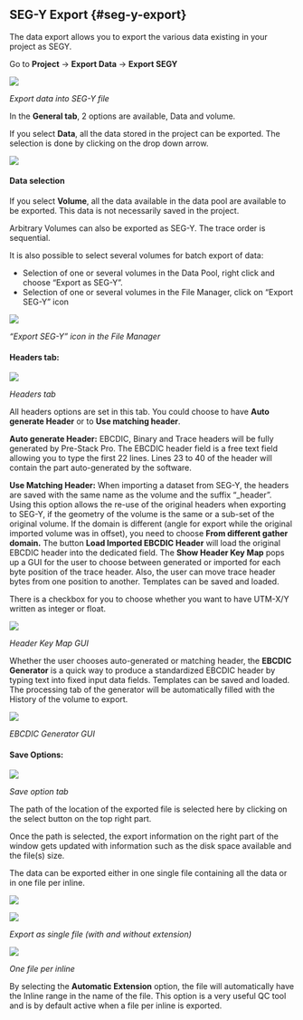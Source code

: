 ## SEG-Y Export {#seg-y-export}

The data export allows you to export the various data existing in your project as SEGY.

Go to **Project** → **Export Data** → **Export SEGY**

![](/assets/001_data_export.png)

_Export data into SEG-Y file_

In the **General tab**, 2 options are available, Data and volume.

If you select **Data**, all the data stored in the project can be exported. The selection is done by clicking on the drop down arrow.

![](/assets/002_date_export.png)

#### Data selection

If you select **Volume**, all the data available in the data pool are available to be exported. This data is not necessarily saved in the project.

Arbitrary Volumes can also be exported as SEG-Y. The trace order is sequential.

It is also possible to select several volumes for batch export of data:

* Selection of one or several volumes in the Data Pool, right click and choose “Export as SEG-Y”.
* Selection of one or several volumes in the File Manager, click on “Export SEG-Y” icon

![](/assets/003_data_export.png)

_“Export SEG-Y” icon in the File Manager_

#### **Headers tab:**

![](/assets/004_data_export.png)

_Headers tab_

All headers options are set in this tab. You could choose to have **Auto generate Header** or to **Use matching header**.

**Auto generate Header:** EBCDIC, Binary and Trace headers will be fully generated by Pre-Stack Pro. The EBCDIC header field is a free text field allowing you to type the first 22 lines. Lines 23 to 40 of the header will contain the part auto-generated by the software.

**Use Matching Header:** When importing a dataset from SEG-Y, the headers are saved with the same name as the volume and the suffix “\_header”. Using this option allows the re-use of the original headers when exporting to SEG-Y, if the geometry of the volume is the same or a sub-set of the original volume. If the domain is different \(angle for export while the original imported volume was in offset\), you need to choose **From different gather domain.** The button **Load Imported EBCDIC Header** will load the original EBCDIC header into the dedicated field. The **Show Header Key Map** pops up a GUI for the user to choose between generated or imported for each byte position of the trace header. Also, the user can move trace header bytes from one position to another. Templates can be saved and loaded.

There is a checkbox for you to choose whether you want to have UTM-X/Y written as integer or float.

![](/assets/005_data_export.png)

_Header Key Map GUI_

Whether the user chooses auto-generated or matching header, the **EBCDIC Generator** is a quick way to produce a standardized EBCDIC header by typing text into fixed input data fields. Templates can be saved and loaded. The processing tab of the generator will be automatically filled with the History of the volume to export.

![](/assets/006_data_export.png)

_EBCDIC Generator GUI_

#### **Save Options:**

![](/assets/007_data_export.png)



_Save option tab_

The path of the location of the exported file is selected here by clicking on the select button on the top right part.

Once the path is selected, the export information on the right part of the window gets updated with information such as the disk space available and the file\(s\) size.

The data can be exported either in one single file containing all the data or in one file per inline.

![](/assets/008_data_export.png)

![](/assets/009_data_export.png)

_Export as single file \(with and without extension\)_

![](/assets/010_data_export.png)

_One file per inline_

By selecting the **Automatic Extension** option, the file will automatically have the Inline range in the name of the file. This option is a very useful QC tool and is by default active when a file per inline is exported.

